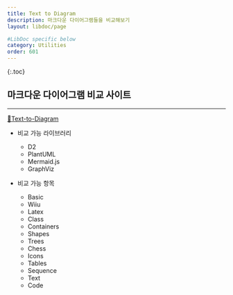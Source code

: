 ```yaml
---
title: Text to Diagram 
description: 마크다운 다이어그램들을 비교해보기
layout: libdoc/page

#LibDoc specific below
category: Utilities
order: 601
---
```

{:.toc}
## 마크다운 다이어그램 비교 사이트
---
[🔗Text-to-Diagram](https://text-to-diagram.com/)

[](/assets/utilities/Utilities_601_textToDiagram/Utilities_601_textToDiagram.webp)

* 비교 가능 라이브러리
  * D2
  * PlantUML
  * Mermaid.js
  * GraphViz

* 비교 가능 항목
  * Basic
  * Wiiu
  * Latex
  * Class
  * Containers
  * Shapes
  * Trees
  * Chess
  * Icons
  * Tables
  * Sequence
  * Text
  * Code